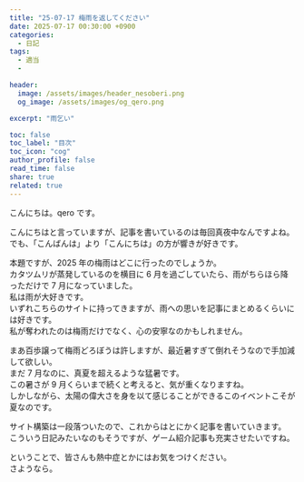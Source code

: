 ```yaml
---
title: "25-07-17 梅雨を返してください"
date: 2025-07-17 00:30:00 +0900
categories:
  - 日記
tags:
  - 適当
  -

header:
  image: /assets/images/header_nesoberi.png
  og_image: /assets/images/og_qero.png

excerpt: "雨乞い"

toc: false
toc_label: "目次"
toc_icon: "cog"
author_profile: false
read_time: false
share: true
related: true
---
```


こんにちは。qero です。

こんにちはと言っていますが、記事を書いているのは毎回真夜中なんですよね。  
でも、「こんばんは」より「こんにちは」の方が響きが好きです。

本題ですが、2025 年の梅雨はどこに行ったのでしょうか。  
カタツムリが蒸発しているのを横目に 6 月を過ごしていたら、雨がちらほら降っただけで 7 月になっていました。  
私は雨が大好きです。  
いずれこちらのサイトに持ってきますが、雨への思いを記事にまとめるくらいには好きです。  
私が奪われたのは梅雨だけでなく、心の安寧なのかもしれません。

まあ百歩譲って梅雨どろぼうは許しますが、最近暑すぎて倒れそうなので手加減して欲しい。  
まだ 7 月なのに、真夏を超えるような猛暑です。  
この暑さが 9 月くらいまで続くと考えると、気が重くなりますね。  
しかしながら、太陽の偉大さを身を以て感じることができるこのイベントこそが夏なのです。

サイト構築は一段落ついたので、これからはとにかく記事を書いていきます。  
こういう日記みたいなのもそうですが、ゲーム紹介記事も充実させたいですね。

ということで、皆さんも熱中症とかにはお気をつけください。  
さようなら。
